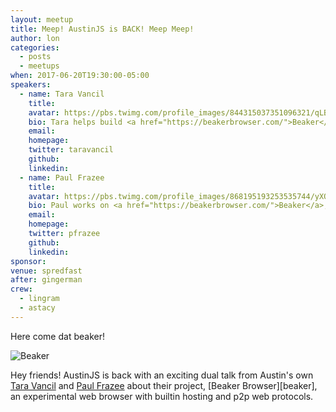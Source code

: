 ```yaml
---
layout: meetup
title: Meep! AustinJS is BACK! Meep Meep!
author: lon
categories:
  - posts
  - meetups
when: 2017-06-20T19:30:00-05:00
speakers:
  - name: Tara Vancil
    title:
    avatar: https://pbs.twimg.com/profile_images/844315037351096321/qLBLZqkl_400x400.jpg
    bio: Tara helps build <a href="https://beakerbrowser.com/">Beaker</a>, a browser for the peer-to-peer Web. She’s enthusiastic about decentralizing the Web, and thinks that peer-to-peer protocols will reinvigorate the creativity of the Web’s early days.
    email:
    homepage:
    twitter: taravancil
    github:
    linkedin:
  - name: Paul Frazee
    title:
    avatar: https://pbs.twimg.com/profile_images/868195193253535744/yXQt-VYo_400x400.jpg
    bio: Paul works on <a href="https://beakerbrowser.com/">Beaker</a>, and is also very enthusiastic about a decentralized Web. He lives in Austin, TX.
    email:
    homepage:
    twitter: pfrazee
    github:
    linkedin:
sponsor:
venue: spredfast
after: gingerman
crew:
  - lingram
  - astacy
---
```


Here come dat beaker!

<img alt="Beaker" src="https://upload.wikimedia.org/wikipedia/en/5/59/Beaker_%28Muppet%29.jpg" />

Hey friends! AustinJS is back with an exciting dual talk from Austin's own [Tara Vancil](https://twitter.com/taravancil) and [Paul Frazee](https://twitter.com/pfrazee) about their project, [Beaker Browser][beaker], an experimental web browser with builtin hosting and p2p web protocols.
